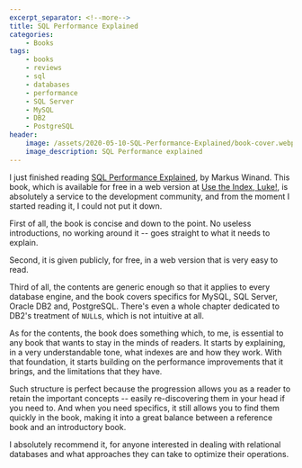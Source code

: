 ```yaml
---
excerpt_separator: <!--more-->
title: SQL Performance Explained
categories:
    - Books
tags:
    - books
    - reviews
    - sql
    - databases
    - performance
    - SQL Server
    - MySQL
    - DB2
    - PostgreSQL
header:
    image: /assets/2020-05-10-SQL-Performance-Explained/book-cover.webp
    image_description: SQL Performance explained
---
```


I just finished reading [SQL Performance Explained](https://www.amazon.com/SQL-Performance-Explained-Markus-Winand/dp/3950307826/), by Markus Winand. This book, which is available for free in a web version at [Use the Index, Luke!](https://use-the-index-luke.com/), is absolutely a service to the development community, and from the moment I started reading it, I could not put it down.

<!--more-->

First of all, the book is concise and down to the point. No useless introductions, no working around it -- goes straight to what it needs to explain.

Second, it is given publicly, for free, in a web version that is very easy to read.

Third of all, the contents are generic enough so that it applies to every database engine, and the book covers specifics for MySQL, SQL Server, Oracle DB2 and, PostgreSQL. There's even a whole chapter dedicated to DB2's treatment of `NULL`s, which is not intuitive at all.

As for the contents, the book does something which, to me, is essential to any book that wants to stay in the minds of readers. It starts by explaining, in a very understandable tone, what indexes are and how they work. With that foundation, it starts building on the performance improvements that it brings, and the limitations that they have.

Such structure is perfect because the progression allows you as a reader to retain the important concepts -- easily re-discovering them in your head if you need to. And when you need specifics, it still allows you to find them quickly in the book, making it into a great balance between a reference book and an introductory book.

I absolutely recommend it, for anyone interested in dealing with relational databases and what approaches they can take to optimize their operations.